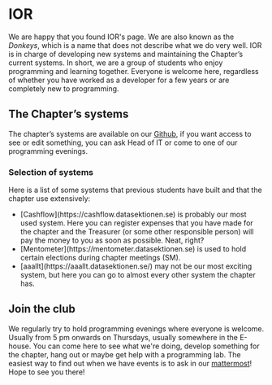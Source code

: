 # IOR

We are happy that you found IOR's page. We are also known as the _Donkeys_, which is a name that does not describe what we do very well. IOR is in charge of developing new systems and maintaining the Chapter’s current systems. In short, we are a group of students who enjoy programming and learning together. Everyone is welcome here, regardless of whether you have worked as a developer for a few years or are completely new to programming.

## The Chapter’s systems

The chapter’s systems are available on our [Github](https://github.com/datasektionen/), if you want access to see or edit something, you can ask Head of IT or come to one of our programming evenings.

### Selection of systems

Here is a list of some systems that previous students have built and that the chapter use extensively:
<ul>
  <li>
    [Cashflow](https://cashflow.datasektionen.se) is probably our most used system. Here you can register expenses that you have made for the chapter and the Treasurer (or some other responsible person) will pay the money to you as soon as possible. Neat, right?
  </li>
  <li>
    [Mentometer](https://mentometer.datasektionen.se) is used to hold certain elections during chapter meetings (SM).
  </li>
  <li>
    [aaallt](https://aaallt.datasektionen.se/) may not be our most exciting system, but here you can go to almost every other system the chapter has.
  </li>
</ul>

## Join the club

We regularly try to hold programming evenings where everyone is welcome. Usually from 5 pm onwards on Thursdays, usually somewhere in the E-house. You can come here to see what we're doing, develop something for the chapter, hang out or maybe get help with a programming lab. The easiest way to find out when we have events is to ask in our [mattermost](https://mattermost.datasektionen.se/ior/channels/town-square)! Hope to see you there!
